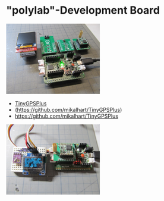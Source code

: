 # "polylab"-Development Board

<img src="Images/IMG_3666_20.jpg" alt="polylab" width="50%">

* [TinyGPSPlus](https://github.com/mikalhart/TinyGPSPlus)
* (https://github.com/mikalhart/TinyGPSPlus)
* https://github.com/mikalhart/TinyGPSPlus



<img src="Images/IMG_3669_20.jpg" alt="polylab" width="50%">
